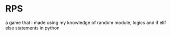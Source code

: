 # RPS
a game that i made using my knowledge of random module, logics and if elif else statements in python
